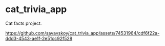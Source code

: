# cat_trivia_app
Cat facts project.


https://github.com/savavskoy/cat_trivia_app/assets/74531964/cdf6f22a-ddd3-4543-ae1f-2e51cc92f528

